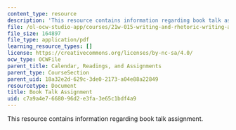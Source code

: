 ```yaml
---
content_type: resource
description: 'This resource contains information regarding book talk assignment. '
file: /ol-ocw-studio-app/courses/21w-015-writing-and-rhetoric-writing-about-sports-fall-2013/c7a9a4e7668096d2e3fa3e65c1bdf4a9_MIT21W_015F13_BookTalkAssi.pdf
file_size: 164897
file_type: application/pdf
learning_resource_types: []
license: https://creativecommons.org/licenses/by-nc-sa/4.0/
ocw_type: OCWFile
parent_title: Calendar, Readings, and Assignments
parent_type: CourseSection
parent_uid: 18a32e2d-629c-3de0-2173-a04e88a22849
resourcetype: Document
title: Book Talk Assignment
uid: c7a9a4e7-6680-96d2-e3fa-3e65c1bdf4a9
---
```

This resource contains information regarding book talk assignment. 